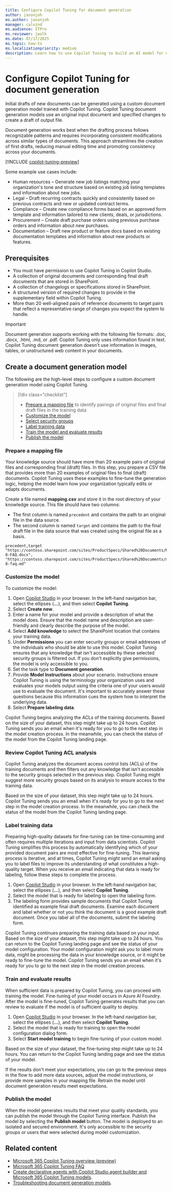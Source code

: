 ```yaml
---
title: Configure Copilot Tuning for document generation
author: jasonjoh
ms.author: jasonjoh
manager: calvind
ms.audience: ITPro
ms.reviewer: jwolk
ms.date: 07/17/2025
ms.topic: how-to
ms.localizationpriority: medium
description: Learn how to use Copilot Tuning to build an AI model for document generation based on organizational knowledge.
---
```


# Configure Copilot Tuning for document generation

<!-- cSpell:ignore calvind jwolk -->

Initial drafts of new documents can be generated using a custom document generation model trained with Copilot Tuning. Copilot Tuning document generation models use an original input document and specified changes to create a draft of output file.

Document generation works best when the drafting process follows recognizable patterns and requires incorporating consistent modifications across similar types of documents. This approach streamlines the creation of first drafts, reducing manual editing time and promoting consistency across your documents.

[!INCLUDE [copilot-tuning-preview](includes/copilot-tuning-preview.md)]

Some example use cases include:

- Human resources – Generate new job listings matching your organization's tone and structure based on existing job listing templates and information about new jobs.
- Legal – Draft recurring contracts quickly and consistently based on previous contracts and new or updated contract terms.
- Compliance – Create new compliance forms based on an approved form template and information tailored to new clients, deals, or jurisdictions.
- Procurement – Create draft purchase orders using previous purchase orders and information about new purchases.
- Documentation – Draft new product or feature docs based on existing documentation templates and information about new products or features.

## Prerequisites

- You must have permission to use Copilot Tuning in Copilot Studio. <!-- TODO: Link to permission doc here if it exists -->
- A collection of original documents and corresponding final draft documents that are stored in SharePoint.
- A collection of changelogs or specifications stored in SharePoint.
- A structured version of required changes to provide in the supplementary field within Copilot Tuning.
- More than 20 well-aligned pairs of reference documents to target pairs that reflect a representative range of changes you expect the system to handle.

> [!IMPORTANT]
> Document generation supports working with the following file formats: .doc, .docx, .html, .md, or .pdf. Copilot Tuning only uses information found in text. Copilot Tuning document generation doesn't use information in images, tables, or unstructured web content in your documents.

## Create a document generation model

The following are the high-level steps to configure a custom document generation model using Copilot Tuning.

> [!div class="checklist"]
>
> - [Prepare a mapping file](#prepare-a-mapping-file) to identify pairings of original files and final draft files in the training data
> - [Customize the model](#customize-the-model)
> - [Select security groups](#review-copilot-tuning-acl-analysis)
> - [Label training data](#label-training-data)
> - [Train the model and evaluate results](#train-and-evaluate-results)
> - [Publish the model](#publish-the-model)

### Prepare a mapping file

Your knowledge source should have more than 20 example pairs of original files and corresponding final (draft) files. In this step, you prepare a CSV file that provides more than 20 examples of original files to final (draft) documents. Copilot Tuning uses these examples to fine-tune the generation logic, helping the model learn how your organization typically edits or adapts documents.

Create a file named **mapping.csv** and store it in the root directory of your knowledge source. This file should have two columns:

- The first column is named `precedent` and contains the path to an original file in the data source.
- The second column is named `target` and contains the path to the final draft file in the data source that was created using the original file as a basis.

```CSV
precedent,target
"https://contoso.sharepoint.com/sites/ProductSpecs/Shared%20Documents/Mark-8-FAQ.docx", "https://contoso.sharepoint.com/sites/ProductSpecs/Shared%20Documents/mark-8-faq.md"
```

### Customize the model

To customize the model:

1. Open [Copilot Studio](https://copilotstudio.microsoft.com) in your browser. In the left-hand navigation bar, select the ellipses (**...**), and then select **Copilot Tuning**.
1. Select **Create new**.
1. Enter a name for your model and provide a description of what the model does. Ensure that the model name and description are user-friendly and clearly describe the purpose of the model.
1. Select **Add knowledge** to select the SharePoint location that contains your training data.
1. Under **Permissions** you can enter security groups or email addresses of the individuals who should be able to use this model. Copilot Tuning ensures that any knowledge that isn't accessible by these selected security groups is filtered out. If you don't explicitly give permissions, the model is only accessible to you.
1. Set the task type to **Document generation**.
1. Provide **Model Instructions** about your scenario. Instructions ensure Copilot Tuning is using the terminology your organization uses and evaluates your models output using the criteria one of your users would use to evaluate the document. It's important to accurately answer these questions because this information cues the system how to interpret the underlying data.
1. Select **Prepare labeling data**.

Copilot Tuning begins analyzing the ACLs of the training documents. Based on the size of your dataset, this step might take up to 24 hours. Copilot Tuning sends you an email when it's ready for you to go to the next step in the model creation process. In the meanwhile, you can check the status of the model from the Copilot Tuning landing page.

### Review Copilot Tuning ACL analysis

Copilot Tuning analyzes the document access control lists (ACLs) of the training documents and then filters out any knowledge that isn't accessible to the security groups selected in the previous step. Copilot Tuning might suggest more security groups based on its analysis to ensure access to the training data.

Based on the size of your dataset, this step might take up to 24 hours. Copilot Tuning sends you an email when it's ready for you to go to the next step in the model creation process. In the meanwhile, you can check the status of the model from the Copilot Tuning landing page.

### Label training data

Preparing high-quality datasets for fine-tuning can be time-consuming and often requires multiple iterations and input from data scientists. Copilot Tuning simplifies this process by automatically identifying which of your provided document pairs are most effective for fine-tuning. This learning process is iterative, and at times, Copilot Tuning might send an email asking you to label files to improve its understanding of what constitutes a high-quality target. When you receive an email indicating that data is ready for labeling, follow these steps to complete the process.

1. Open [Copilot Studio](https://copilotstudio.microsoft.com) in your browser. In the left-hand navigation bar, select the ellipses (**...**), and then select **Copilot Tuning**.
1. Select the model that is ready for labeling to open the labeling form.
1. The labeling form provides sample documents that Copilot Tuning identified as example final draft documents. Examine each document and label whether or not you think the document is a good example draft document. Once you label all of the documents, submit the labeling form.

Copilot Tuning continues preparing the training data based on your input. Based on the size of your dataset, this step might take up to 24 hours. You can return to the Copilot Tuning landing page and see the status of your model configuration. Your model configuration might ask you to label more data, might be processing the data in your knowledge source, or it might be ready to fine-tune the model. Copilot Tuning sends you an email when it's ready for you to go to the next step in the model creation process.

### Train and evaluate results

When sufficient data is prepared by Copilot Tuning, you can proceed with training the model. Fine-tuning of your model occurs in Azure AI Foundry. After the model is fine-tuned, Copilot Tuning generates results that you can review to evaluate if the model is of sufficient quality to deploy.

1. Open [Copilot Studio](https://copilotstudio.microsoft.com) in your browser. In the left-hand navigation bar, select the ellipses (**...**), and then select **Copilot Tuning**.
1. Select the model that is ready for training to open the model configuration dialog form.
1. Select **Start model training** to begin fine-tuning of your custom model.

Based on the size of your dataset, the fine-tuning step might take up to 24 hours. You can return to the Copilot Tuning landing page and see the status of your model.

If the results don't meet your expectations, you can go to the previous steps in the flow to add more data sources, adjust the model instructions, or provide more samples in your mapping file. Retrain the model until document generation results meet expectations.

### Publish the model

When the model generates results that meet your quality standards, you can publish the model through the Copilot Tuning interface. Publish the model by selecting the **Publish model** button. The model is deployed to an isolated and secured environment. It's only accessible to the security groups or users that were selected during model customization.

## Related content

- [Microsoft 365 Copilot Tuning overview (preview)](copilot-tuning-overview.md)
- [Microsoft 365 Copilot Tuning FAQ](copilot-tuning-faq.yml)
- [Create declarative agents with Copilot Studio agent builder and Microsoft 365 Copilot Tuning models](/microsoft-365-copilot/extensibility/copilot-studio-agent-builder-tuned-models).
- [Troubleshooting document generation models](copilot-tuning-troubleshooting-doc-generation.md).
